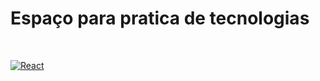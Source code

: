 # Espaço para pratica de tecnologias
</br>

[![React](https://skillicons.dev/icons?i=react,js,html)](https://skillicons.dev)

